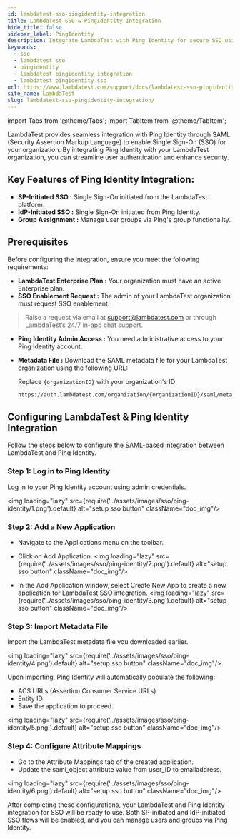 ```yaml
---
id: lambdatest-sso-pingidentity-integration
title: LambdaTest SSO & PingIdentity Integration
hide_title: false
sidebar_label: PingIdentity
description: Integrate LambdaTest with Ping Identity for secure SSO using SAML. Follow step-by-step instructions to configure SP-initiated, IdP-initiated SSO, and group management.
keywords:
  - sso
  - lambdatest sso
  - pingidentity
  - lambdatest pingidentity integration
  - lambdatest pingidentity sso
url: https://www.lambdatest.com/support/docs/lambdatest-sso-pingidentity-integration
site_name: LambdaTest
slug: lambdatest-sso-pingidentity-integration/
---
```


import Tabs from '@theme/Tabs';
import TabItem from '@theme/TabItem';

<script type="application/ld+json"
      dangerouslySetInnerHTML={{ __html: JSON.stringify({
       "@context": "https://schema.org",
        "@type": "BreadcrumbList",
        "itemListElement": [{
          "@type": "ListItem",
          "position": 1,
          "name": "Home",
          "item": "https://www.lambdatest.com"
        },{
          "@type": "ListItem",
          "position": 2,
          "name": "Support",
          "item": "https://www.lambdatest.com/support/docs/"
        },{
          "@type": "ListItem",
          "position": 3,
          "name": "LambdaTest SSO",
          "item": "https://www.lambdatest.com/support/docs/lambdatest-sso-pingidentity-integration"
        }]
      })
    }}
></script>
LambdaTest provides seamless integration with Ping Identity through SAML (Security Assertion Markup Language) to enable Single Sign-On (SSO) for your organization. By integrating Ping Identity with your LambdaTest organization, you can streamline user authentication and enhance security.

## Key Features of Ping Identity Integration:
- **SP-Initiated SSO :** Single Sign-On initiated from the LambdaTest platform.
- **IdP-Initiated SSO :** Single Sign-On initiated from Ping Identity.
- **Group Assignment :** Manage user groups via Ping's group functionality.

## Prerequisites
Before configuring the integration, ensure you meet the following requirements:

- **LambdaTest Enterprise Plan :** Your organization must have an active Enterprise plan.
- **SSO Enablement Request :** The admin of your LambdaTest organization must request SSO enablement.
> Raise a request via email at support@lambdatest.com or through LambdaTest’s 24/7 in-app chat support.
- **Ping Identity Admin Access :** You need administrative access to your Ping Identity account.
- **Metadata File :** Download the SAML metadata file for your LambdaTest organization using the following URL:

    Replace `{organizationID}` with your organization's ID

    ```bash
    https://auth.lambdatest.com/organization/{organizationID}/saml/metadata
    ```

## Configuring LambdaTest & Ping Identity Integration
Follow the steps below to configure the SAML-based integration between LambdaTest and Ping Identity.

### Step 1: Log in to Ping Identity
Log in to your Ping Identity account using admin credentials.

<img loading="lazy" src={require('../assets/images/sso/ping-identity/1.png').default} alt="setup sso button" className="doc_img"/>

### Step 2: Add a New Application
- Navigate to the Applications menu on the toolbar.
- Click on Add Application.
<img loading="lazy" src={require('../assets/images/sso/ping-identity/2.png').default} alt="setup sso button" className="doc_img"/>

- In the Add Application window, select Create New App to create a new application for LambdaTest SSO integration.
<img loading="lazy" src={require('../assets/images/sso/ping-identity/3.png').default} alt="setup sso button" className="doc_img"/>

### Step 3: Import Metadata File
Import the LambdaTest metadata file you downloaded earlier.

<img loading="lazy" src={require('../assets/images/sso/ping-identity/4.png').default} alt="setup sso button" className="doc_img"/>

Upon importing, Ping Identity will automatically populate the following:

- ACS URLs (Assertion Consumer Service URLs)
- Entity ID
- Save the application to proceed.

<img loading="lazy" src={require('../assets/images/sso/ping-identity/5.png').default} alt="setup sso button" className="doc_img"/>

### Step 4: Configure Attribute Mappings
- Go to the Attribute Mappings tab of the created application.
- Update the saml_object attribute value from user_ID to emailaddress.

<img loading="lazy" src={require('../assets/images/sso/ping-identity/6.png').default} alt="setup sso button" className="doc_img"/>

After completing these configurations, your LambdaTest and Ping Identity integration for SSO will be ready to use. Both SP-initiated and IdP-initiated SSO flows will be enabled, and you can manage users and groups via Ping Identity.